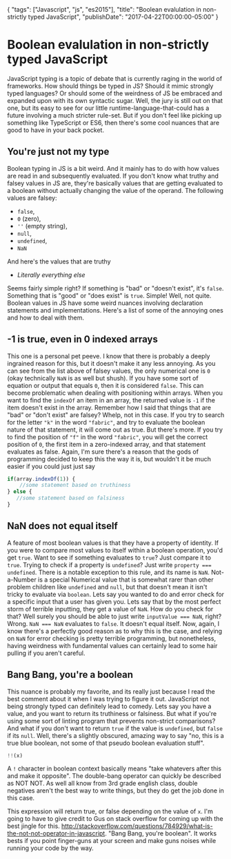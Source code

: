 <meta>
{
    "tags": ["Javascript", "js", "es2015"],
    "title": "Boolean evalulation in non-strictly typed JavaScript",
    "publishDate": "2017-04-22T00:00:00-05:00"
}
</meta>

# Boolean evalulation in non-strictly typed JavaScript

JavaScript typing is a topic of debate that is currently raging in the world of frameworks. How should things be typed in JS? Should it mimic strongly typed languages? Or should some of the weirdness of JS be embraced and expanded upon with its own syntactic sugar. Well, the jury is still out on that one, but its easy to see for our little runtime-language-that-could has a future involving a much stricter rule-set. But if you don't feel like picking up something like TypeScript or ES6, then there's some cool nuances that are good to have in your back pocket.

## You're just not my type

Boolean typing in JS is a bit weird. And it mainly has to do with how values are read in and subsequently evaluated. If you don't know what truthy and falsey values in JS are, they're basically values that are getting evaluated to a boolean without actually changing the value of the operand. The following values are falsey:

* `false`,
* `0` (zero),
* `''` (empty string),
* `null`,
* `undefined`,
* `NaN`

And here's the values that are truthy

* *Literally everything else*

Seems fairly simple right? If something is "bad" or "doesn't exist", it's `false`. Something that is "good" or "does exist" is `true`. Simple! Well, not quite. Boolean values in JS have some weird nuances involving declaration statements and implementations. Here's a list of some of the annoying ones and how to deal with them.

## -1 is true, even in 0 indexed arrays

This one is a personal pet peeve. I know that there is probably a deeply ingrained reason for this, but it doesn't make it any less annoying. As you can see from the list above of falsey values, the only numerical one is `0` (okay technically `NaN` is as well but shush). If you have some sort of equation or output that equals `0`, then it is considered `false`. This can become problematic when dealing with positioning within arrays. When you want to find the `indexOf` an item in an array, the returned value is `-1` if the item doesn't exist in the array. Remember how I said that things that are "bad" or "don't exist" are falsey? Whelp, not in this case. If you try to search for the letter `"k"` in the word `"fabric"`, and try to evaluate the boolean nature of that statement, it will come out as true. But there's more. If you try to find the position of `"f"` in the word `"fabric"`, you will get the correct position of `0`, the first item in a zero-indexed array, and that statement evaluates as false. Again, I'm sure there's a reason that the gods of programming decided to keep this the way it is, but wouldn't it be much easier if you could just just say

```javascript
if(array.indexOf(1)) {
    //some statement based on truthiness
} else {
   //some statement based on falsiness
}
```

## NaN does not equal itself

A feature of most boolean values is that they have a property of identity. If you were to compare most values to itself within a boolean operation, you'd get `true`. Want to see if something evaluates to `true`? Just compare it to `true`. Trying to check if a property is `undefined`? Just write `property === undefined`. There is a notable exception to this rule, and its name is `NaN`. Not-a-Number is a special Numerical value that is somewhat rarer than other problem children like `undefined` and `null`, but that doesn't mean it isn't tricky to evaluate via `boolean`. Lets say you wanted to do and error check for a specific input that a user has given you. Lets say that by the most perfect storm of terrible inputting, they get a value of `NaN`. How do you check for that? Well surely you should be able to just write `inputValue === NaN`, right? Wrong. `NaN === NaN` evaluates to `false`. It doesn't equal itself. Now, again, I know there's a perfectly good reason as to why this is the case, and relying on `NaN` for error checking is pretty terrible programming, but nonetheless, having weirdness with fundamental values can certainly lead to some hair pulling if you aren't careful.

## Bang Bang, you're a boolean

This nuance is probably my favorite, and its really just because I read the best comment about it when I was trying to figure it out. JavaScript not being strongly typed can definitely lead to comedy. Lets say you have a value, and you want to return its truthiness or falsiness. But what if you're using some sort of linting program that prevents non-strict comparisons? And what if you don't want to return `true` if the value is `undefined`, but `false` if its `null`. Well, there's a slightly obscured, amazing way to say "no, this is a true blue boolean, not some of that pseudo boolean evaluation stuff".

```javascript
!!(x)
```

A `!` character in boolean context basically means "take whatevers after this and make it opposite". The double-bang operator can quickly be described as NOT NOT. As well all know from 3rd grade english class, double negatives aren't the best way to write things, but they do get the job done in this case.

This expression will return true, or false depending on the value of `x`. I'm going to have to give credit to Gus on stack overflow for coming up with the best jingle for this. http://stackoverflow.com/questions/784929/what-is-the-not-not-operator-in-javascript. "Bang Bang, you're boolean". It works bests if you point finger-guns at your screen and make guns noises while running your code by the way.
